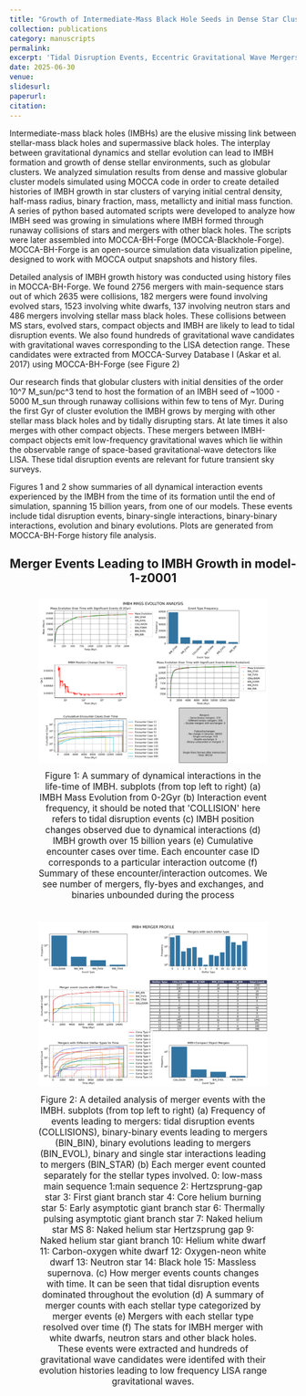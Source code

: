 ```yaml
---
title: "Growth of Intermediate-Mass Black Hole Seeds in Dense Star Clusters (in-prep)"
collection: publications
category: manuscripts
permalink: 
excerpt: 'Tidal Disruption Events, Eccentric Gravitational Wave Mergers, and Light Intermediate- Mass Ratio Inspirals'
date: 2025-06-30
venue: 
slidesurl: 
paperurl: 
citation: 
---
```

<!-- ---
title: "Paper Title Number 3"
collection: publications
category: manuscripts
permalink: /publication/2015-10-01-paper-title-number-3
excerpt: 'This paper is about the number 3. The number 4 is left for future work.'
date: 2015-10-01
venue: 'Journal 1'
slidesurl: 'http://academicpages.github.io/files/slides3.pdf'
paperurl: 'http://academicpages.github.io/files/paper3.pdf'
citation: 'Your Name, You. (2015). &quot;Paper Title Number 3.&quot; <i>Journal 1</i>. 1(3).'
--- -->

Intermediate-mass black holes (IMBHs) are the elusive missing link between stellar-mass black holes and supermassive black holes. The interplay between gravitational dynamics and stellar evolution can lead to IMBH formation and growth of dense stellar environments, such as globular clusters. We analyzed simulation results from dense and massive globular cluster models simulated using MOCCA code in order to create detailed histories of IMBH growth in star clusters of varying initial central density, half-mass radius, binary fraction, mass, metallicty and initial mass function. A series of python based automated scripts were developed to analyze how IMBH seed was growing in simulations where IMBH formed through runaway collisions of stars and mergers with other black holes. The scripts were later assembled into MOCCA-BH-Forge (MOCCA-Blackhole-Forge). MOCCA-BH-Forge is an open-source simulation data visualization pipeline, designed to work with MOCCA output snapshots and history files. 

Detailed analysis of IMBH growth history was conducted using history files in MOCCA-BH-Forge. We found 2756 mergers with main-sequence stars out of which 2635 were collisions, 182 mergers were found involving evolved stars, 1523 involving white dwarfs, 137 involving neutron stars and 486 mergers involving stellar mass black holes. These collisions between MS stars, evolved stars, compact objects and IMBH are likely to lead to tidal disruption events. We also found hundreds of gravitational wave candidates with gravitational waves corresponding to the LISA detection range. These candidates were extracted from MOCCA-Survey Database I (Askar et al. 2017) using MOCCA-BH-Forge (see Figure 2)


Our research finds that globular clusters with initial densities of the order 10^7 M_sun/pc^3 tend to host the formation of an IMBH seed of ~1000 - 5000 M_sun through runaway collisions within few to tens of Myr. During the first Gyr of cluster evolution the IMBH grows by merging with other stellar mass black holes and by tidally disrupting stars.  At late times it also merges with other compact objects. These mergers between IMBH-compact objects emit low-frequency gravitational waves which lie within the observable range of space-based gravitational-wave detectors like LISA. These tidal disruption events are relevant for future transient sky surveys. 



Figures 1 and 2 show summaries of all dynamical interaction events experienced by the IMBH from the time of its formation until the end of simulation, spanning 15 billion years, from one of our models. These events include tidal disruption events, binary-single interactions, binary-binary interactions, evolution and binary evolutions. Plots are generated from MOCCA-BH-Forge history file analysis. 



<h2 style="text-align: center; font-size: 1.5em; font-weight: bold; margin-bottom: 5px;">Merger Events Leading to IMBH Growth in model-1-z0001</h2>
<div style="display: flex; flex-direction: column; align-items: center; margin: 10px;">
    <figure style="text-align: center; flex: 1; max-width: 100%;">
        <img src="/images/subplots1.png" alt="Phase-folded lightcurve from Tarleton" style="width: 100%; max-width: 1800px; height: auto;"/>
        <figcaption style="margin-top: 10px; font-size: 1.1em;">Figure 1: A summary of dynamical interactions in the life-time of IMBH. subplots (from top left to right) (a) IMBH Mass Evolution from 0-2Gyr (b) Interaction event frequency, it should be noted that 'COLLISION' here refers to tidal disruption events (c) IMBH position changes observed due to dynamical interactions (d) IMBH growth over 15 billion years (e) Cumulative encounter cases over time. Each encounter case ID corresponds to a particular interaction outcome (f) Summary of these encounter/interaction outcomes. We see number of mergers, fly-byes and exchanges, and binaries unbounded during the process  </figcaption>
    </figure>
</div>
<div style="display: flex; flex-direction: column; align-items: center; margin: 10px;">
    <figure style="text-align: center;">
        <img src="/images/subplots2.png" alt="Phase-folded lightcurve from Tarleton" style="width: 100%; max-width: 1800px; height: auto;"/>
        <figcaption style="margin-top: 10px; font-size: 1.1em;">Figure 2: A detailed analysis of merger events with the IMBH. subplots (from top left to right) (a) Frequency of events leading to mergers: tidal disruption events (COLLISIONS), binary-binary events leading to mergers (BIN_BIN), binary evolutions leading to mergers (BIN_EVOL), binary and single star interactions leading to mergers (BIN_STAR) (b) Each merger event counted separately for the stellar types involved. 0: low-mass main sequence 1:main sequence 2: Hertzsprung-gap star 3: First giant branch star 4: Core helium burning star 5: Early asymptotic giant branch star 6: Thermally pulsing asymptotic giant branch star 7: Naked helium star MS 8: Naked helium star Hertzsprung gap 9: Naked helium star giant branch 10: Helium white dwarf 11: Carbon-oxygen white dwarf 12: Oxygen-neon white dwarf 13: Neutron star 14: Black hole 15: Massless supernova. (c) How merger events counts changes with time. It can be seen that tidal disruption events dominated throughout the evolution (d) A summary of merger counts with each stellar type categorized by merger events (e) Mergers with each stellar type resolved over time (f) The stats for IMBH merger with white dwarfs, neutron stars and other black holes. These events were extracted and hundreds of gravitational wave candidates were identifed with their evolution histories leading to low frequency LISA range gravitational waves.
 </figcaption>
    </figure>
</div>


